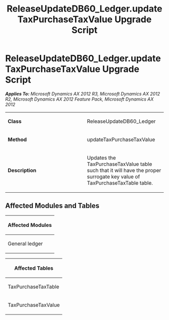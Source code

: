 ﻿---
title: ReleaseUpdateDB60_Ledger.updateTaxPurchaseTaxValue Upgrade Script
TOCTitle: ReleaseUpdateDB60_Ledger.updateTaxPurchaseTaxValue Upgrade Script
ms:assetid: d610b516-0266-12db-b4bc-bc7f6e348116
ms:mtpsurl: https://msdn.microsoft.com/en-us/library/JJ687037(v=AX.60)
ms:contentKeyID: 49711485
ms.date: 05/18/2015
mtps_version: v=AX.60
---

# ReleaseUpdateDB60\_Ledger.updateTaxPurchaseTaxValue Upgrade Script 


_**Applies To:** Microsoft Dynamics AX 2012 R3, Microsoft Dynamics AX 2012 R2, Microsoft Dynamics AX 2012 Feature Pack, Microsoft Dynamics AX 2012_

<table>
<colgroup>
<col style="width: 50%" />
<col style="width: 50%" />
</colgroup>
<tbody>
<tr class="odd">
<td><p><strong>Class</strong></p></td>
<td><p>ReleaseUpdateDB60_Ledger</p></td>
</tr>
<tr class="even">
<td><p><strong>Method</strong></p></td>
<td><p>updateTaxPurchaseTaxValue</p></td>
</tr>
<tr class="odd">
<td><p><strong>Description</strong></p></td>
<td><p>Updates the TaxPurchaseTaxValue table such that it will have the proper surrogate key value of TaxPurchaseTaxTable table.</p></td>
</tr>
</tbody>
</table>


## Affected Modules and Tables

<table>
<colgroup>
<col style="width: 100%" />
</colgroup>
<thead>
<tr class="header">
<th><p>Affected Modules</p></th>
</tr>
</thead>
<tbody>
<tr class="odd">
<td><p>General ledger</p></td>
</tr>
</tbody>
</table>


<table>
<colgroup>
<col style="width: 100%" />
</colgroup>
<thead>
<tr class="header">
<th><p>Affected Tables</p></th>
</tr>
</thead>
<tbody>
<tr class="odd">
<td><p>TaxPurchaseTaxTable</p></td>
</tr>
<tr class="even">
<td><p>TaxPurchaseTaxValue</p></td>
</tr>
</tbody>
</table>

  


